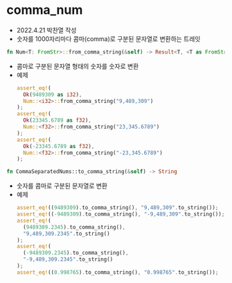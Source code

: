 # comma_num
* 2022.4.21 박찬열 작성
* 숫자를 1000자리마다 콤마(comma)로 구분된 문자열로 변환하는 트레잇

```rust
fn Num<T: FromStr>::from_comma_string(&self) -> Result<T, <T as FromStr>::Err>
```
* 콤마로 구분된 문자열 형태의 숫자를 숫자로 변환
* 예제
  ```rust
  assert_eq!(
    Ok(9489309 as i32),
    Num::<i32>::from_comma_string("9,489,309")
  );
  assert_eq!(
    Ok(23345.6789 as f32),
    Num::<f32>::from_comma_string("23,345.6789")
  );
  assert_eq!(
    Ok(-23345.6789 as f32),
    Num::<f32>::from_comma_string("-23,345.6789")
  );
  ```

```rust
fn CommaSeparatedNums::to_comma_string(&self) -> String
```
* 숫자를 콤마로 구분된 문자열로 변환
* 예제
  ```rust
  assert_eq!((9489309).to_comma_string(), "9,489,309".to_string());
  assert_eq!((-9489309).to_comma_string(), "-9,489,309".to_string());
  assert_eq!(
    (9489309.2345).to_comma_string(),
    "9,489,309.2345".to_string()
  );
  assert_eq!(
    (-9489309.2345).to_comma_string(),
    "-9,489,309.2345".to_string()
  );
  assert_eq!((0.998765).to_comma_string(), "0.998765".to_string());
  ```